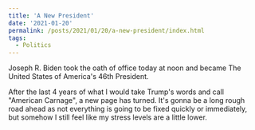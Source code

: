 ```yaml
---
title: 'A New President'
date: '2021-01-20'
permalink: /posts/2021/01/20/a-new-president/index.html
tags:
  - Politics
---
```


Joseph R. Biden took the oath of office today at noon and became The United States of America's 46th President.
<!-- excerpt -->

After the last 4 years of what I would take Trump's words and call "American Carnage", a new page has turned. It's gonna be a long rough road ahead as not everything is going to be fixed quickly or immediately, but somehow I still feel like my stress levels are a little lower.
